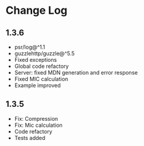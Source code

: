 # Change Log

## 1.3.6

* psr/log@^1.1
* guzzlehttp/guzzle@^5.5
* Fixed exceptions
* Global code refactory
* Server: fixed MDN generation and error response
* Fixed MIC calculation
* Example improved

## 1.3.5

* Fix: Compression
* Fix: Mic calculation
* Code refactory
* Tests added
